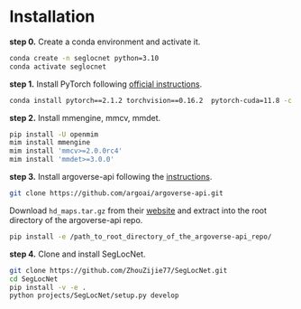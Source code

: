 # Installation
**step 0.** Create a conda environment and activate it.
```bash
conda create -n seglocnet python=3.10
conda activate seglocnet
```

**step 1.**
Install PyTorch following [official instructions](https://pytorch.org/get-started/locally/).
```bash
conda install pytorch==2.1.2 torchvision==0.16.2  pytorch-cuda=11.8 -c pytorch -c nvidia
```
**step 2.** Install mmengine, mmcv, mmdet.
```bash
pip install -U openmim
mim install mmengine
mim install 'mmcv>=2.0.0rc4'
mim install 'mmdet>=3.0.0'
```
**step 3.** Install argoverse-api following the [instructions](https://github.com/argoverse/argoverse-api?tab=readme-ov-file#installation).
```bash
git clone https://github.com/argoai/argoverse-api.git
```
Download `hd_maps.tar.gz` from their [website](https://www.argoverse.org/av1.html#download-link) and extract into the root directory of the argoverse-api repo.

```bash
pip install -e /path_to_root_directory_of_the_argoverse-api_repo/
```

**step 4.** Clone and install SegLocNet.
```bash
git clone https://github.com/ZhouZijie77/SegLocNet.git
cd SegLocNet
pip install -v -e .
python projects/SegLocNet/setup.py develop
```
